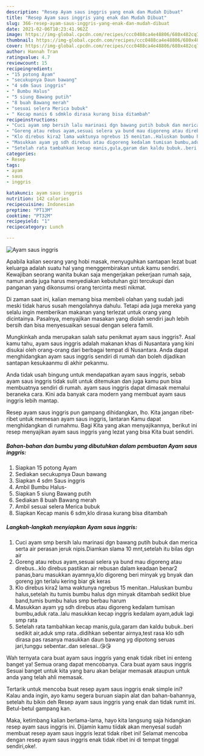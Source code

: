 ```yaml
---
description: "Resep Ayam saus inggris yang enak dan Mudah Dibuat"
title: "Resep Ayam saus inggris yang enak dan Mudah Dibuat"
slug: 366-resep-ayam-saus-inggris-yang-enak-dan-mudah-dibuat
date: 2021-02-06T10:23:41.962Z
image: https://img-global.cpcdn.com/recipes/ccc0488ca4e48806/680x482cq70/ayam-saus-inggris-foto-resep-utama.jpg
thumbnail: https://img-global.cpcdn.com/recipes/ccc0488ca4e48806/680x482cq70/ayam-saus-inggris-foto-resep-utama.jpg
cover: https://img-global.cpcdn.com/recipes/ccc0488ca4e48806/680x482cq70/ayam-saus-inggris-foto-resep-utama.jpg
author: Hannah Tran
ratingvalue: 4.7
reviewcount: 15
recipeingredient:
- "15 potong Ayam"
- "secukupnya Daun bawang"
- "4 sdm Saus inggris"
- " Bumbu Halus"
- "5 siung Bawang putih"
- "8 buah Bawang merah"
- "sesuai selera Merica bubuk"
- " Kecap manis 6 sdmklo dirasa kurang bisa ditambah"
recipeinstructions:
- "Cuci ayam smp bersih lalu marinasi dgn bawang putih bubuk dan merica serta air perasan jeruk nipis.Diamkan slama 10 mnt,setelah itu bilas dgn air"
- "Goreng atau rebus ayam,sesuai selera ya bund mau digoreng atau direbus...klo direbus pastikan air rebusan dalam keadaan benar2 panas,baru masukkan ayamnya,klo digoreng beri minyak yg bnyak dan goreng jgn terlalu kering biar gk keras"
- "Klo direbus kira2 lama waktunya ngrebus 15 menitan..Haluskan bumbu halus,setelah itu tumis bumbu halus dgn minyak ditambah sedikit blue band,tumis bumbu halus smp berbau harum"
- "Masukkan ayam yg sdh direbus atau digoreng kedalam tumisan bumbu,aduk rata..lalu masukkan kecap inggris kedalam ayam,aduk lagi smp rata"
- "Setelah rata tambahkan kecap manis,gula,garam dan kaldu bubuk..beri sedikit air,aduk smp rata..didihkan sebentar airnya,test rasa klo sdh dirasa pas rasanya masukkan daun bawang yg dipotong seruas jari,tunggu sebentar..dan selesai..😘😘"
categories:
- Resep
tags:
- ayam
- saus
- inggris

katakunci: ayam saus inggris 
nutrition: 142 calories
recipecuisine: Indonesian
preptime: "PT13M"
cooktime: "PT32M"
recipeyield: "1"
recipecategory: Lunch

---
```



![Ayam saus inggris](https://img-global.cpcdn.com/recipes/ccc0488ca4e48806/680x482cq70/ayam-saus-inggris-foto-resep-utama.jpg)

Apabila kalian seorang yang hobi masak, menyuguhkan santapan lezat buat keluarga adalah suatu hal yang menggembirakan untuk kamu sendiri. Kewajiban seorang  wanita bukan saja mengerjakan pekerjaan rumah saja, namun anda juga harus menyediakan kebutuhan gizi tercukupi dan panganan yang dikonsumsi orang tercinta mesti nikmat.

Di zaman  saat ini, kalian memang bisa membeli olahan yang sudah jadi meski tidak harus susah mengolahnya dahulu. Tetapi ada juga mereka yang selalu ingin memberikan makanan yang terlezat untuk orang yang dicintainya. Pasalnya, menyajikan masakan yang diolah sendiri jauh lebih bersih dan bisa menyesuaikan sesuai dengan selera famili. 



Mungkinkah anda merupakan salah satu penikmat ayam saus inggris?. Asal kamu tahu, ayam saus inggris adalah makanan khas di Nusantara yang kini disukai oleh orang-orang dari berbagai tempat di Nusantara. Anda dapat menghidangkan ayam saus inggris sendiri di rumah dan boleh dijadikan santapan kesukaanmu di akhir pekanmu.

Anda tidak usah bingung untuk mendapatkan ayam saus inggris, sebab ayam saus inggris tidak sulit untuk ditemukan dan juga kamu pun bisa membuatnya sendiri di rumah. ayam saus inggris dapat dimasak memalui beraneka cara. Kini ada banyak cara modern yang membuat ayam saus inggris lebih mantap.

Resep ayam saus inggris pun gampang dihidangkan, lho. Kita jangan ribet-ribet untuk memesan ayam saus inggris, lantaran Kamu dapat menghidangkan di rumahmu. Bagi Kita yang akan menyajikannya, berikut ini resep menyajikan ayam saus inggris yang lezat yang bisa Kita buat sendiri.

<!--inarticleads1-->

##### Bahan-bahan dan bumbu yang dibutuhkan dalam pembuatan Ayam saus inggris:

1. Siapkan 15 potong Ayam
1. Sediakan secukupnya Daun bawang
1. Siapkan 4 sdm Saus inggris
1. Ambil  Bumbu Halus-
1. Siapkan 5 siung Bawang putih
1. Sediakan 8 buah Bawang merah
1. Ambil sesuai selera Merica bubuk
1. Siapkan  Kecap manis 6 sdm,klo dirasa kurang bisa ditambah




<!--inarticleads2-->

##### Langkah-langkah menyiapkan Ayam saus inggris:

1. Cuci ayam smp bersih lalu marinasi dgn bawang putih bubuk dan merica serta air perasan jeruk nipis.Diamkan slama 10 mnt,setelah itu bilas dgn air
1. Goreng atau rebus ayam,sesuai selera ya bund mau digoreng atau direbus...klo direbus pastikan air rebusan dalam keadaan benar2 panas,baru masukkan ayamnya,klo digoreng beri minyak yg bnyak dan goreng jgn terlalu kering biar gk keras
1. Klo direbus kira2 lama waktunya ngrebus 15 menitan..Haluskan bumbu halus,setelah itu tumis bumbu halus dgn minyak ditambah sedikit blue band,tumis bumbu halus smp berbau harum
1. Masukkan ayam yg sdh direbus atau digoreng kedalam tumisan bumbu,aduk rata..lalu masukkan kecap inggris kedalam ayam,aduk lagi smp rata
1. Setelah rata tambahkan kecap manis,gula,garam dan kaldu bubuk..beri sedikit air,aduk smp rata..didihkan sebentar airnya,test rasa klo sdh dirasa pas rasanya masukkan daun bawang yg dipotong seruas jari,tunggu sebentar..dan selesai..😘😘




Wah ternyata cara buat ayam saus inggris yang enak tidak ribet ini enteng banget ya! Semua orang dapat mencobanya. Cara buat ayam saus inggris Sesuai banget untuk kita yang baru akan belajar memasak ataupun untuk anda yang telah ahli memasak.

Tertarik untuk mencoba buat resep ayam saus inggris enak simple ini? Kalau anda ingin, ayo kamu segera buruan siapin alat dan bahan-bahannya, setelah itu bikin deh Resep ayam saus inggris yang enak dan tidak rumit ini. Betul-betul gampang kan. 

Maka, ketimbang kalian berlama-lama, hayo kita langsung saja hidangkan resep ayam saus inggris ini. Dijamin kamu tiidak akan menyesal sudah membuat resep ayam saus inggris lezat tidak ribet ini! Selamat mencoba dengan resep ayam saus inggris enak tidak ribet ini di tempat tinggal sendiri,oke!.

